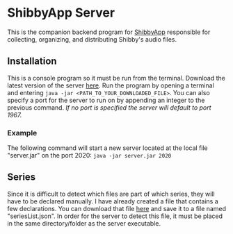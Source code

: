 # ShibbyApp Server
This is the companion backend program for [ShibbyApp](https://github.com/kraowx/shibbyapp) responsible for collecting, organizing, and distributing Shibby's audio files.

## Installation
This is a console program so it must be run from the terminal. Download the latest version of the server [here](https://github.com/kraowx/shibbyapp-server/releases/latest). Run the program by opening a terminal and entering ```java -jar <PATH_TO_YOUR_DOWNLOADED_FILE>```. You can also specify a port for the server to run on by appending an integer to the previous command. *If no port is specified the server will default to port 1967.*

### Example
The following command will start a new server located at the local file "server.jar" on the port 2020: ```java -jar server.jar 2020```

## Series
Since it is difficult to detect which files are part of which series, they will have to be declared manually. I have already created a file that contains a few declarations. You can download that file [here](https://raw.githubusercontent.com/kraowx/shibbyapp-server/master/seriesList.json) and save it to a file named "seriesList.json". In order for the server to detect this file, it must be placed in the same directory/folder as the server executable.
